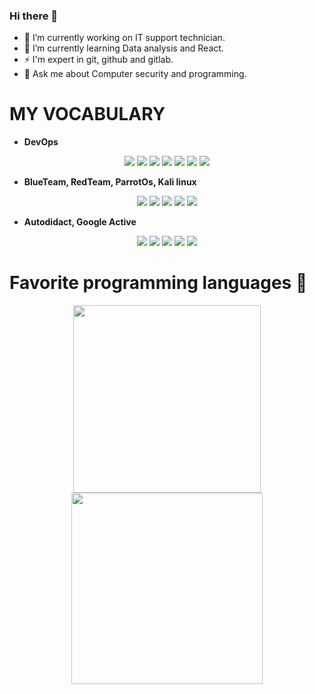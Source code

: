 ### Hi there 👋

<!--
**3liezerSong/3liezerSong** is a ✨ _special_ ✨ repository because its `README.md` (this file) appears on your GitHub profile.

Here are some ideas to get you started:
-->

- 🔭 I’m currently working on IT support technician.
- 🌱 I’m currently learning Data analysis and React.
- ⚡ I'm expert in git, github and gitlab.
- 💬 Ask me about Computer security and programming.

<!-- 👯 I’m looking to collaborate on ... -->
<!-- 🤔 I’m looking for help with ... -->

<!-- 📫 How to reach me: ... -->
<!-- 😄 Pronouns: ... -->

# **MY VOCABULARY**
- **DevOps**

<div>
  <p align="center">
   <img src="https://img.shields.io/badge/Google_Cloud-4285F4?style=for-the-badge&logo=google-cloud&logoColor=whit"/>
   <img src="https://img.shields.io/badge/kubernetes-326ce5.svg?&style=for-the-badge&logo=kubernetes&logoColor=white"/>
   <img src="https://img.shields.io/badge/Google%20Analytics-E37400?style=for-the-badge&logo=google%20analytics&logoColor=white"/>
   <img src="https://img.shields.io/badge/Wordpress-21759B?style=for-the-badge&logo=wordpress&logoColor=white"/>
   <img src="https://img.shields.io/badge/GIT-E44C30?style=for-the-badge&logo=git&logoColor=white"/>
   <img src="https://img.shields.io/badge/powershell-5391FE?style=for-the-badge&logo=powershell&logoColor=white"/>
   <img src="https://img.shields.io/badge/Overleaf-47A141?style=for-the-badge&logo=Overleaf&logoColor=white"/>
  </p>
</div>

- **BlueTeam, RedTeam, ParrotOs, Kali linux**

<div>
  <p align="center">
   <img src="https://img.shields.io/badge/Ubuntu-E95420?style=for-the-badge&logo=ubuntu&logoColor=white"/>
   <img src="https://img.shields.io/badge/Arch_Linux-1793D1?style=for-the-badge&logo=arch-linux&logoColor=white"/>
   <img src="https://img.shields.io/badge/Windows-0078D6?style=for-the-badge&logo=windows&logoColor=white"/>
   <img src="https://img.shields.io/badge/Debian-A81D33?style=for-the-badge&logo=debian&logoColor=white"/>
   <img src="https://img.shields.io/badge/Kali_Linux-557C94?style=for-the-badge&logo=kali-linux&logoColor=white"/> 
  </p>
</div>

- **Autodidact, Google Active**

<div>
  <p align="center">
   <img src="https://img.shields.io/badge/Coursera-0056D2?style=for-the-badge&logo=Coursera&logoColor=white"/>
   <img src="https://img.shields.io/badge/Edx-193A3E?style=for-the-badge&logo=edx&logoColor=white"/>
   <img src="https://img.shields.io/badge/Udemy-EC5252?style=for-the-badge&logo=Udemy&logoColor=white"/>
   <img src="https://img.shields.io/badge/Khan%20Academy-14BF96?style=for-the-badge&logo=Khan%20Academy&logoColor=white"/>
   <img src="https://img.shields.io/badge/YouTube-FF0000?style=for-the-badge&logo=youtube&logoColor=white"/>
  </p>
</div>
  

# **Favorite programming languages** 🚀 
<div>
  <p align="center">
    <img width="300" src="https://media0.giphy.com/media/coxQHKASG60HrHtvkt/giphy.gif?cid=790b7611ddded6514a630ea02a889f55ef9c3bb794c06daf&rid=giphy.gif&ct=g">
    <img width="306" src="https://www.aceinfoway.com/blog/wp-content/uploads/2020/12/migration-from-angularjs-to-angular.gif">
  </p>
</div>


  
